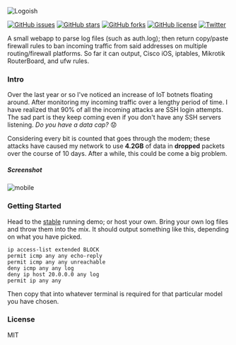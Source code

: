 ![Logoish](https://i.imgur.com/xRC51X0.png)

[![GitHub issues](https://img.shields.io/github/issues/thejordanprice/banhammer.svg)](https://github.com/thejordanprice/banhammer/issues)
[![GitHub stars](https://img.shields.io/github/stars/thejordanprice/banhammer.svg)](https://github.com/thejordanprice/banhammer/stargazers)
[![GitHub forks](https://img.shields.io/github/forks/thejordanprice/banhammer.svg)](https://github.com/thejordanprice/banhammer/network)
[![GitHub license](https://img.shields.io/github/license/thejordanprice/banhammer.svg)](https://github.com/thejordanprice/banhammer/blob/master/LICENSE)
[![Twitter](https://img.shields.io/twitter/url/https/github.com/thejordanprice/banhammer.svg?style=social)](https://twitter.com/intent/tweet?text=Wow:&url=https%3A%2F%2Fgithub.com%2Fthejordanprice%2Fbanhammer)

A small webapp to parse log files (such as auth.log); then return copy/paste firewall rules to ban incoming traffic from said addresses on multiple routing/firewall platforms. So far it can output, Cisco iOS, iptables, Mikrotik RouterBoard, and ufw rules.

### Intro

Over the last year or so I've noticed an increase of IoT botnets floating around. After monitoring my incoming traffic over a lengthy period of time. I have realized that 90% of all the incoming attacks are SSH login attempts. The sad part is they keep coming even if you don't have any SSH servers listening. *Do you have a data cap?* :worried:

Considering every bit is counted that goes through the modem; these attacks have caused my network to use **4.2GB** of data in **dropped** packets over the course of 10 days. After a while, this could be come a big problem.

##### Screenshot

![mobile](https://i.imgur.com/iiT2lq1.png)

### Getting Started

Head to the [stable](https://thejordanprice.github.io/banhammer) running demo; or host your own.
Bring your own log files and throw them into the mix. It should output something like this, depending on what you have picked.

    ip access-list extended BLOCK
    permit icmp any any echo-reply
    permit icmp any any unreachable
    deny icmp any any log
    deny ip host 20.0.0.0 any log
    permit ip any any

Then copy that into whatever terminal is required for that particular model you have chosen.

### License

MIT

